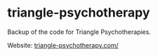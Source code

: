 # triangle-psychotherapy

Backup of the code for Triangle Psychotherapies.

Website:
<a href="http://triangle-psychotherapy.com/">triangle-psychotherapy.com/</a>
